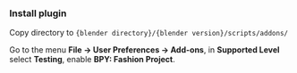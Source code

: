 ### Install plugin
Copy directory to `{blender directory}/{blender version}/scripts/addons/`

Go to the menu __File -> User Preferences -> Add-ons__, in __Supported Level__ select __Testing__, enable __BPY: Fashion Project__.
